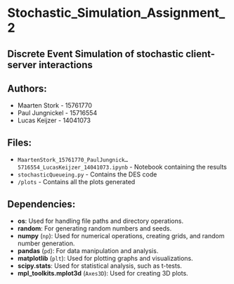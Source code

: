 # Stochastic_Simulation_Assignment_2
## Discrete Event Simulation of stochastic client-server interactions
## Authors:
- Maarten Stork - 15761770
- Paul Jungnickel - 15716554
- Lucas Keijzer - 14041073

## Files:
- `MaartenStork_15761770_PaulJungnick…5716554_LucasKeijzer_14041073.ipynb` - Notebook containing the results
- `stochasticQueueing.py` - Contains the DES code
- `/plots` - Contains all the plots generated 

## Dependencies:
- **os**: Used for handling file paths and directory operations.
- **random**: For generating random numbers and seeds.
- **numpy** (`np`): Used for numerical operations, creating grids, and random number generation.
- **pandas** (`pd`): For data manipulation and analysis.
- **matplotlib** (`plt`): Used for plotting graphs and visualizations.
- **scipy.stats**: Used for statistical analysis, such as t-tests.
- **mpl_toolkits.mplot3d** (`Axes3D`): Used for creating 3D plots.
